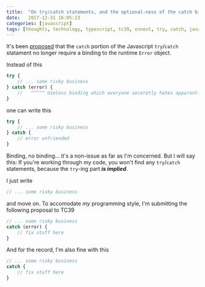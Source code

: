 ```yaml
---
title:  "On try/catch statements, and the optional-ness of the catch binding"
date:   2017-12-31 16:05:23
categories: [javascript]
tags: [thoughts, technology, typescript, tc39, esnext, try, catch, javascript]
---
```


It's been [proposed][PROPOSAL] that the `catch` portion of the Javascript `try`/`catch` statament no longer require a binding to the runtime `Error` object.

Instead of this
```js
try {
    // ... some risky business
} catch (error) {
    //   ^^^^^ Useless binding which everyone seceretly hates apparently
}
```

one can write this
```js
try {
    // ... some risky business
} catch {
    // error unfriended
}
```

Binding, no binding... it's a non-issue as far as I'm concerned. But I will say this: If you're working through my code, you won't find any `try`/`catch` statements, because the `try`-ing part **_is implied_**. 

I just write
```js
// ... some risky business
```
and move on. To accomodate _my_ programming style, I'm submitting the following proposal to TC39
```js
// ... some risky business
catch (error) {
    // fix stuff here
}
```

And for the record, I'm also fine with this
```js
// ... some risky business
catch {
    // fix stuff here
}
```

[PROPOSAL]: https://github.com/tc39/proposal-optional-catch-binding